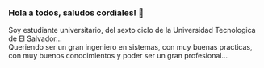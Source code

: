 ### Hola a todos, saludos cordiales! 👋
Soy estudiante universitario, del sexto ciclo de la Universidad Tecnologica de El Salvador...<br>
Queriendo ser un gran ingeniero en sistemas, con muy buenas practicas, con muy buenos conocimientos y poder ser un gran profesional...
<!--
**AlvaroJavier1/AlvaroJavier1** is a ✨ _special_ ✨ repository because its `README.md` (this file) appears on your GitHub profile.

Here are some ideas to get you started:

- 
- 🌱 I’m currently learning ...
- 👯 I’m looking to collaborate on ...
- 🤔 I’m looking for help with ...
- 💬 Ask me about ...
- 📫 How to reach me: ...
- 😄 Pronouns: ...
- ⚡ Fun fact: ...
-->

